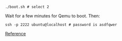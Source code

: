 ```
./boot.sh # select 2
```
Wait for a few minutes for Qemu to boot. Then:
```
ssh -p 2222 ubuntu@localhost # password is asdfqwer
```

[Reference](https://gist.github.com/billti/d904fd6124bf6f10ba2c1e3736f0f0f7)
